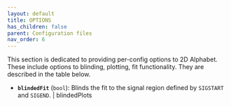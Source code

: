 ```yaml
---
layout: default
title: OPTIONS
has_children: false
parent: Configuration files
nav_order: 6
---
```


This section is dedicated to providing per-config options to 2D Alphabet. 
These include options to blinding, plotting, fit functionality. They are 
described in the table below.

- **`blindedFit`** (`bool`): Blinds the fit to the signal region defined by `SIGSTART` and `SIGEND`.
| blindedPlots 